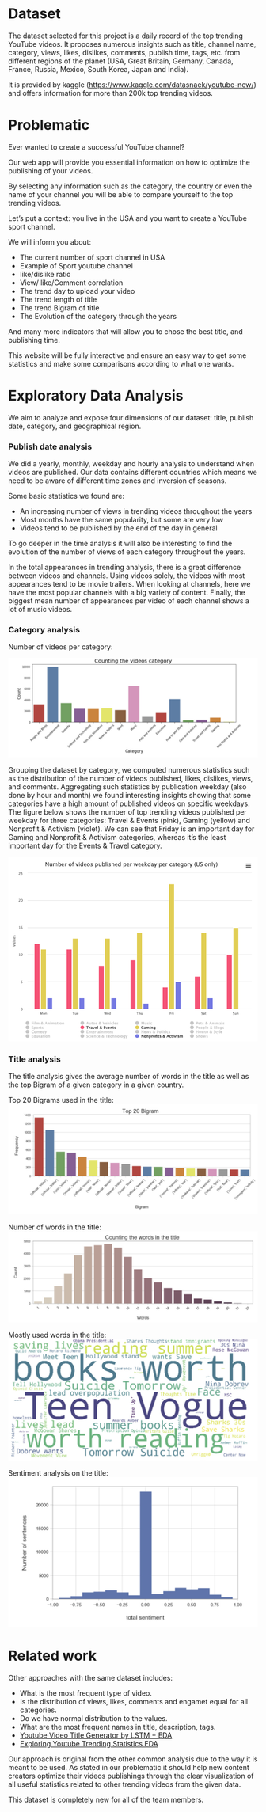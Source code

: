 # Dataset
The dataset selected for this project is a daily record of the top trending YouTube videos. It proposes numerous insights such as title, channel name, category, views, likes, dislikes, comments, publish time, tags, etc. from different regions of the planet (USA, Great Britain, Germany, Canada, France, Russia, Mexico, South Korea, Japan and India).

It is provided by kaggle (https://www.kaggle.com/datasnaek/youtube-new/) and offers information for more than 200k top trending videos.

# Problematic
Ever wanted to create a successful YouTube channel?

Our web app will provide you essential information on how to optimize the publishing of your videos.

By selecting any information such as the category, the country or even the name of your channel you will be able to compare yourself to the top trending videos.

Let’s put a context: you live in the USA and you want to create a YouTube sport channel.

We will inform you about:
- The current number of sport channel in USA
- Example of Sport youtube channel
- like/dislike ratio
- View/ like/Comment correlation
- The trend day to upload your video
- The trend length of title
- The trend Bigram of title
- The Evolution of the category through the years

And many more indicators that will allow you to chose the best title, and publishing time.

This website will be fully interactive and ensure an easy way to get some statistics and make some comparisons according to what one wants.

# Exploratory Data Analysis

We aim to analyze and expose four dimensions of our dataset: title, publish date, category, and geographical region.

### Publish date analysis

We did a yearly, monthly, weekday and hourly analysis to understand when videos are published. Our data contains different countries which means we need to be aware of different time zones and inversion of seasons.

Some basic statistics we found are:

- An increasing number of views in trending videos throughout the years
- Most months have the same popularity, but some are very low
- Videos tend to be published by the end of the day in general

To go deeper in the time analysis it will also be interesting to find the evolution of the number of views of each category throughout the years.

In the total appearances in trending analysis, there is a great difference between videos and channels. Using videos solely, the videos with most appearances tend to be movie trailers. When looking at channels, here we have the most popular channels with a big variety of content. Finally, the biggest mean number of appearances per video of each channel shows a lot of music videos.

### Category analysis

Number of videos per category:

![Number of videos per category](imgs/videos_per_category.jpg)

Grouping the dataset by category, we computed numerous statistics such as the distribution of the number of videos published, likes, dislikes, views, and comments. Aggregating such statistics by publication weekday (also done by hour and month) we found interesting insights showing that some categories have a high amount of published videos on specific weekdays. The figure below shows the number of top trending videos published per weekday for three categories: Travel & Events (pink), Gaming (yellow) and Nonprofit & Activism (violet). We can see that Friday is an important day for Gaming and Nonprofit & Activism categories, whereas it’s the least important day for the Events & Travel category.

![Number of videos published per weekday per category (US only)](imgs/videos_by_weekday_by_category.png)

### Title analysis

The title analysis gives the average number of words in the title as well as the top Bigram of a given category in a given country.

Top 20 Bigrams used in the title:
![Top 20 Bigram](imgs/top_20_bigrams.jpg)

Number of words in the title:
![Words count in the title](imgs/title_wordcount.jpg)

Mostly used words in the title:
![Most used words](imgs/words_cloud.jpg)

Sentiment analysis on the title:
![Sentiment analysis](imgs/sentiment_analysis.jpg)

# Related work

Other approaches with the same dataset includes:

- What is the most frequent type of video.
- Is the distribution of views, likes, comments and engamet equal for all categories.
- Do we have normal distribution to the values.
- What are the most frequent names in title, description, tags.
- [Youtube Video Title Generator by LSTM + EDA](https://www.kaggle.com/somang1418/youtube-video-title-generator-by-lstm-eda)
- [Exploring Youtube Trending Statistics EDA](https://www.kaggle.com/donyoe/exploring-youtube-trending-statistics-eda)

Our approach is original from the other common analysis due to the way it is meant to be used. As stated in our problematic it should help new content creators optimize their videos publishings through the clear visualization of all useful statistics related to other trending videos from the given data.

This dataset is completely new for all of the team members.
